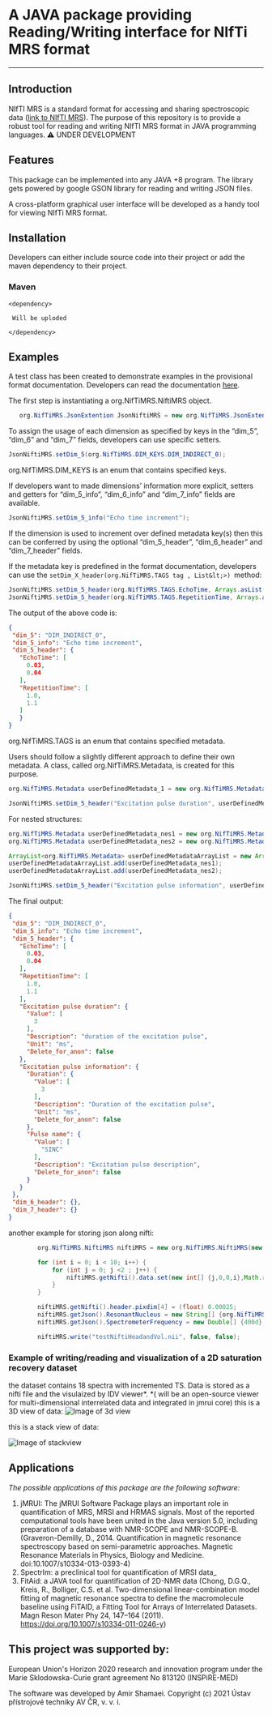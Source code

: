 # A JAVA package providing Reading/Writing interface for NIfTi MRS format



---
	

## Introduction

NIfTI MRS is a standard format for accessing and sharing spectroscopic data ([link to NIfTI MRS](https://github.com/wexeee/mrs_nifti_standard)). The purpose of this repository is to provide a robust tool for reading and writing NIfTI MRS format in JAVA programming languages.
:warning: UNDER DEVELOPMENT

## Features

This package can be implemented into any JAVA +8 program. The library gets powered by google GSON library for reading and writing JSON files. 

A cross-platform graphical user interface will be developed as a handy tool for viewing NIfTi MRS format.


## Installation

Developers can either include source code into their project or add the maven dependency to their project.


### Maven


```
<dependency>
```


`  Will be uploded `


```
</dependency>
```



## Examples

A test class has been created to demonstrate examples in the provisional format documentation. Developers can read the documentation [here](https://docs.google.com/document/d/1tC4ugzGUPLoqHRGrWvOcGCuCh_Dogx_uu0cxKub0EsM/edit?usp=sharing). 

The first step is instantiating a org.NifTiMRS.NiftiMRS object.


```java
   org.NifTiMRS.JsonExtention JsonNiftiMRS = new org.NifTiMRS.JsonExtention();
```


To assign the usage of each dimension as specified by keys in the “dim_5”, “dim_6” and “dim_7” fields, developers can use specific setters.


```java
JsonNiftiMRS.setDim_5(org.NifTiMRS.DIM_KEYS.DIM_INDIRECT_0);
```


org.NifTiMRS.DIM_KEYS is an enum that contains specified keys.

If developers want to made dimensions’ information more explicit, setters and getters for “dim_5_info”, “dim_6_info” and “dim_7_info” fields are available. 


```java
JsonNiftiMRS.setDim_5_info("Echo time increment");
```


If the dimension is used to increment over defined metadata key(s) then this can be conferred by using the optional “dim_5_header”, “dim_6_header” and “dim_7_header” fields.

If the metadata key is predefined in the format documentation, developers can use the `setDim_X_header(org.NifTiMRS.TAGS tag , List&lt;>) `method:


```java
JsonNiftiMRS.setDim_5_header(org.NifTiMRS.TAGS.EchoTime, Arrays.asList(new Double[]{0.03, 0.04}));
JsonNiftiMRS.setDim_5_header(org.NifTiMRS.TAGS.RepetitionTime, Arrays.asList(new Double[]{1d, 1.10}));
```


The output of the above code is:


```json
{
 "dim_5": "DIM_INDIRECT_0",
 "dim_5_info": "Echo time increment",
 "dim_5_header": {
   "EchoTime": [
     0.03,
     0.04
   ],
   "RepetitionTime": [
     1.0,
     1.1
   ]
   }
}
```
org.NifTiMRS.TAGS is an enum that contains specified metadata.

Users should follow a slightly different approach to define their own metadata. A class, called org.NifTiMRS.Metadata, is created for this purpose.


```java
org.NifTiMRS.Metadata userDefinedMetadata_1 = new org.NifTiMRS.Metadata(Arrays.asList(3), "duration of the excitation pulse", "ms", false);

JsonNiftiMRS.setDim_5_header("Excitation pulse duration", userDefinedMetadata_1);
```


For nested structures:


```java
org.NifTiMRS.Metadata userDefinedMetadata_nes1 = new org.NifTiMRS.Metadata("Duration",Arrays.asList(3), "Duration of the excitation pulse", "ms", false);
org.NifTiMRS.Metadata userDefinedMetadata_nes2 = new org.NifTiMRS.Metadata("Pulse name",Arrays.asList("SINC"), "Excitation pulse description", null, false);

ArrayList<org.NifTiMRS.Metadata> userDefinedMetadataArrayList = new ArrayList<>();
userDefinedMetadataArrayList.add(userDefinedMetadata_nes1);
userDefinedMetadataArrayList.add(userDefinedMetadata_nes2);

JsonNiftiMRS.setDim_5_header("Excitation pulse information", userDefinedMetadataArrayList);
```

The final output: 
```json
{
 "dim_5": "DIM_INDIRECT_0",
 "dim_5_info": "Echo time increment",
 "dim_5_header": {
   "EchoTime": [
     0.03,
     0.04
   ],
   "RepetitionTime": [
     1.0,
     1.1
   ],
   "Excitation pulse duration": {
     "Value": [
       3
     ],
     "Description": "duration of the excitation pulse",
     "Unit": "ms",
     "Delete_for_anon": false
   },
   "Excitation pulse information": {
     "Duration": {
       "Value": [
         3
       ],
       "Description": "Duration of the excitation pulse",
       "Unit": "ms",
       "Delete_for_anon": false
     },
     "Pulse name": {
       "Value": [
         "SINC"
       ],
       "Description": "Excitation pulse description",
       "Delete_for_anon": false
     }
   }
 },
 "dim_6_header": {},
 "dim_7_header": {}
}
```
another example for storing json along nifti:
```java
        org.NifTiMRS.NiftiMRS niftiMRS = new org.NifTiMRS.NiftiMRS(new int[] {1,1,1,2048});

        for (int i = 0; i < 10; i++) {
            for (int j = 0; j <2 ; j++) {
                niftiMRS.getNifti().data.set(new int[] {j,0,0,i},Math.random());
            }
        }

        niftiMRS.getNifti().header.pixdim[4] = (float) 0.00025;
        niftiMRS.getJson().ResonantNucleus = new String[] {org.NifTiMRS.Nucleus.N_1H.toString()};
        niftiMRS.getJson().SpectrometerFrequency = new Double[] {400d};

        niftiMRS.write("testNiftiHeadandVol.nii", false, false);
```
### Example of writing/reading and visualization of a 2D saturation recovery dataset
the dataset contains 18 spectra with incremented TS. Data is stored as a nifti file and the visulaized by IDV viewer*.
*( will be an open-source viewer for multi-dimensional interrelated data and integrated in jmrui core)
this is a 3D view of data:
![Image of 3d view](https://github.com/amirshamaei/NIfTI-MRS/blob/master/nifti%20mrsgif.gif)


this is a stack view of data:

![Image of stackview](https://github.com/amirshamaei/NIfTI-MRS/blob/master/nifti%20mrs.PNG)



## Applications

_The possible applications of this package are the following software:_



1. jMRUI: The jMRUI Software Package plays an important role in quantification of MRS, MRSI and HRMAS signals. Most of the reported computational tools have been united in the Java version 5.0, including preparation of a database with NMR-SCOPE and NMR-SCOPE-B. (Graveron-Demilly, D., 2014. Quantification in magnetic resonance spectroscopy based on semi-parametric approaches. Magnetic Resonance Materials in Physics, Biology and Medicine. doi:10.1007/s10334-013-0393-4)
2. SpectrIm: a preclinical tool for quantification of MRSI data_
3. FitAid: a JAVA tool for quantification of 2D-NMR data (Chong, D.G.Q., Kreis, R., Bolliger, C.S. et al. Two-dimensional linear-combination model fitting of magnetic resonance spectra to define the macromolecule baseline using FiTAID, a Fitting Tool for Arrays of Interrelated Datasets. Magn Reson Mater Phy 24, 147–164 (2011). https://doi.org/10.1007/s10334-011-0246-y)

## This project was supported by:
European Union's Horizon 2020 research and innovation program under the Marie Sklodowska-Curie grant agreement No 813120 (INSPiRE-MED)

The software was developed by Amir Shamaei.
Copyright (c) 2021 Ústav přístrojové techniky AV ČR, v. v. i.
